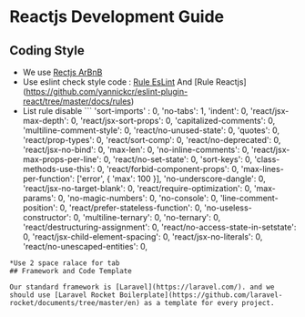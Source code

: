 # Reactjs Development Guide

## Coding Style

* We use [Rectjs ArBnB](https://github.com/airbnb/javascript/tree/master/react)
* Use eslint check style code : [Rule EsLint](https://eslint.org/docs/rules/) And [Rule Reactjs] (https://github.com/yannickcr/eslint-plugin-react/tree/master/docs/rules)
* List rule disable ```
'sort-imports' : 0,
'no-tabs': 1,
'indent': 0,
'react/jsx-max-depth': 0,
'react/jsx-sort-props': 0,
'capitalized-comments': 0,
'multiline-comment-style': 0,
'react/no-unused-state': 0,
'quotes': 0,
'react/prop-types': 0,
'react/sort-comp': 0,
'react/no-deprecated': 0,
'react/jsx-no-bind': 0,
'max-len': 0,
'no-inline-comments': 0,
'react/jsx-max-props-per-line': 0,
'react/no-set-state': 0,
'sort-keys': 0,
'class-methods-use-this': 0,
'react/forbid-component-props': 0,
'max-lines-per-function': ['error', { 'max': 100 }],
'no-underscore-dangle': 0,
'react/jsx-no-target-blank': 0,
'react/require-optimization': 0,
'max-params': 0,
'no-magic-numbers': 0,
'no-console': 0,
'line-comment-position': 0,
'react/prefer-stateless-function': 0,
'no-useless-constructor': 0,
'multiline-ternary': 0,
'no-ternary': 0,
'react/destructuring-assignment': 0,
'react/no-access-state-in-setstate': 0,
'react/jsx-child-element-spacing': 0,
'react/jsx-no-literals': 0,
'react/no-unescaped-entities': 0,
```
*Use 2 space ralace for tab
## Framework and Code Template

Our standard framework is [Laravel](https://laravel.com/). and we should use [Laravel Rocket Boilerplate](https://github.com/laravel-rocket/documents/tree/master/en) as a template for every project.




